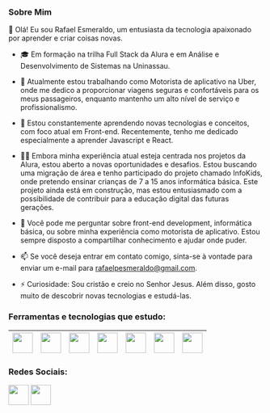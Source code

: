 ### Sobre Mim

👋 Olá! Eu sou Rafael Esmeraldo, um entusiasta da tecnologia apaixonado por aprender e criar coisas novas.

- 🎓 Em formação na trilha Full Stack da Alura e em Análise e Desenvolvimento de Sistemas na Uninassau.

- 🔭 Atualmente estou trabalhando como Motorista de aplicativo na Uber, onde me dedico a proporcionar viagens seguras e confortáveis para os meus passageiros, enquanto mantenho um alto nível de serviço e profissionalismo.
  
- 🌱 Estou constantemente aprendendo novas tecnologias e conceitos, com foco atual em Front-end. Recentemente, tenho me dedicado especialmente a aprender Javascript e React.

- 👨‍💻 Embora minha experiência atual esteja centrada nos projetos da Alura, estou aberto a novas oportunidades e desafios. Estou buscando uma migração de área e tenho participado do projeto chamado InfoKids, onde pretendo ensinar crianças de 7 a 15 anos informática básica. Este projeto ainda está em construção, mas estou entusiasmado com a possibilidade de contribuir para a educação digital das futuras gerações.

- 💬 Você pode me perguntar sobre front-end development, informática básica, ou sobre minha experiência como motorista de aplicativo. Estou sempre disposto a compartilhar conhecimento e ajudar onde puder.

- 📫 Se você deseja entrar em contato comigo, sinta-se à vontade para enviar um e-mail para rafaelpesmeraldo@gmail.com.

- ⚡ Curiosidade: Sou cristão e creio no Senhor Jesus. Além disso, gosto muito de descobrir novas tecnologias e estudá-las.

### Ferramentas e tecnologias que estudo:
| <img src="https://cdn.jsdelivr.net/gh/devicons/devicon@latest/icons/html5/html5-original-wordmark.svg" width="40" height="40" /> | <img src="https://cdn.jsdelivr.net/gh/devicons/devicon@latest/icons/css3/css3-original-wordmark.svg" width="40" height="40" /> | <img src="https://cdn.jsdelivr.net/gh/devicons/devicon@latest/icons/javascript/javascript-original.svg" width="40" height="40" /> | <img src="https://cdn.jsdelivr.net/gh/devicons/devicon@latest/icons/git/git-original.svg" width="40" height="40" /> | <img src="https://cdn.jsdelivr.net/gh/devicons/devicon@latest/icons/github/github-original-wordmark.svg" width="40" height="40" /> | <img src="https://cdn.jsdelivr.net/gh/devicons/devicon@latest/icons/githubcodespaces/githubcodespaces-original.svg" width="40" height="40" /> | <img src="https://cdn.jsdelivr.net/gh/devicons/devicon@latest/icons/vscode/vscode-original-wordmark.svg" width="40" height="40" /> |
|---|---|---|---|---|---|---|

### Redes Sociais:
[<img src="https://cdn.jsdelivr.net/gh/devicons/devicon@latest/icons/twitter/twitter-original.svg" width="40" height="40" />](https://twitter.com/RafinhaPE) [<img src="https://cdn.jsdelivr.net/gh/devicons/devicon@latest/icons/linkedin/linkedin-original.svg" width="40" height="40" />](https://www.linkedin.com/in/rafael-esmeraldo-95b555297/)
